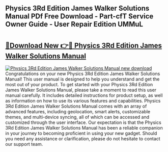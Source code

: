 ## Physics 3Rd Edition James Walker Solutions Manual PDf Free Download - Part-cfT Service Owner Guide - User Repair Edition UMMuL

# <h2><a href="http://bc61377.oget.top/?id=Physics+3Rd+Edition+James+Walker+Solutions+Manual">🔗Download New 👉🔴 Physics 3Rd Edition James Walker Solutions Manual</a></h2>

[![Physics 3Rd Edition James Walker Solutions Manual new download](https://i.imgur.com/5g1atiW.png)](http://bc61377.oget.top/?id=Physics+3Rd+Edition+James+Walker+Solutions+Manual)
Congratulations on your new Physics 3Rd Edition James Walker Solutions Manual! This user manual is designed to help you understand and get the most out of your product. To get started with your Physics 3Rd Edition James Walker Solutions Manual, please take a moment to read this user manual carefully. It includes detailed instructions for product setup, as well as information on how to use its various features and capabilities. Physics 3Rd Edition James Walker Solutions Manual comes with an array of advanced features, including geolocation, smart alerts, customizable themes, and multi-device syncing, all of which can be accessed and customized through the user interface. Our expectation is that the Physics 3Rd Edition James Walker Solutions Manual has been a reliable companion in your journey to becoming proficient in using your new gadget. Should you need any assistance or clarification, please do not hesitate to contact our support team.
